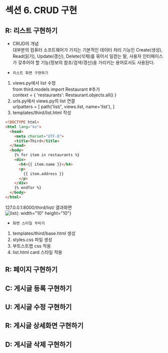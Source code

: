 # 섹션 6. CRUD 구현
## R: 리스트 구현하기
* CRUD의 개념  
  대부분의 컴퓨터 소프트웨어가 가지는 기본적인 데이터 처리 기능인 Create(생성), Read(읽기), Update(갱신), Delete(삭제)를 묶어서 일컫는 말, 사용자 인터페이스가 갖추어야 할 기능(정보의 참조/검색/갱신)을 가리키는 용어로서도 사용된다.
  
* `리스트 화면 구현하기`
1. views.py에서 list 수정   
  from third.models import Restaurant #추가  
  context = { 'restaurants': Restaurant.objects.all() }  
2. urls.py에서 views.py의 list 연결  
  urlpatters = [ path('list/', views.list, name='list'), ]    
3. templates/third/list.html 작성
  ```html
  <!DOCTYPE html>
  <html lang="ko">
    <head>
      <meta charset="UTF-8">
      <title>Third</title>
    </head>
    <body>
      {% for item in restaurants %}
      <div>
        <h4>{{ item.name }}</h4>
        <p>
          {{ item.address }}
        </p>
      </div>
      {% endfor %}
    </body>
  </html>
  ```
127.0.0.1:8000/third/list/ 결과화면  
![list](https://user-images.githubusercontent.com/89841486/169632477-3137c8dd-b9d6-4b56-b135-475be2ca5d74.png){: width="10" height="10"}


* `화면 스타일 꾸미기`
1. templates/third/base.html 생성
2. styles.css 파일 생성
3. 부트스트랩 css 적용
4. list.html card 스타일 적용


## R: 페이지 구현하기
## C: 게시글 등록 구현하기
## U: 게시글 수정 구현하기
## R: 게시글 상세화면 구현하기
## D: 게시글 삭제 구현하기
